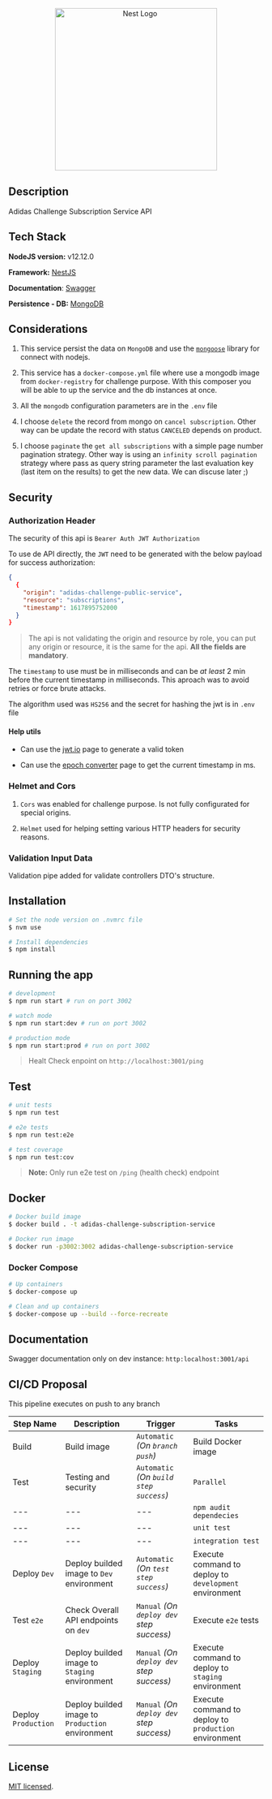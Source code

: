 <p align="center">
  <a href="http://nestjs.com/" target="blank"><img src="https://upload.wikimedia.org/wikipedia/commons/thumb/2/20/Adidas_Logo.svg/1024px-Adidas_Logo.svg.png" width="320" alt="Nest Logo" /></a>
</p>

## Description

Adidas Challenge Subscription Service API

## Tech Stack

**NodeJS version:** v12.12.0

**Framework:** [NestJS](https://nestjs.com/)

**Documentation**: [Swagger](https://swagger.io/)

**Persistence - DB:** [MongoDB](https://www.mongodb.com/)

## Considerations

1. This service persist the data on `MongoDB` and use the [`mongoose`](https://mongoosejs.com/) library for connect with nodejs.

2. This service has a `docker-compose.yml` file where use a mongodb image from `docker-registry` for challenge purpose. With this composer you will be able to up the service and the db instances at once.

3. All the `mongodb` configuration parameters are in the `.env` file

4. I choose `delete` the record from mongo on `cancel subscription`. Other way can be update the record with status `CANCELED` depends on product.

5. I choose `paginate` the `get all subscriptions` with a simple page number pagination strategy. Other way is using an `infinity scroll pagination` strategy where pass as query string parameter the last evaluation key (last item on the results) to get the new data. We can discuse later ;)

## Security

### Authorization Header

The security of this api is `Bearer Auth JWT Authorization`

To use de API directly, the `JWT` need to be generated with the below payload for success authorization:

```json
{
  {
    "origin": "adidas-challenge-public-service",
    "resource": "subscriptions",
    "timestamp": 1617895752000
  }
}
```

> The api is not validating the origin and resource by role, you can put any origin or resource, it is the same for the api. **All the fields are mandatory**.

The `timestamp` to use must be in milliseconds and can be *at least* 2 min before the current timestamp in milliseconds. This aproach was to avoid retries or force brute attacks.

The algorithm used was `HS256` and the secret for hashing the jwt is in `.env` file

#### Help utils

* Can use the [jwt.io](https://jwt.io/) page to generate a valid token

* Can use the [epoch converter](https://www.epochconverter.com/) page to get the current timestamp in ms.

### Helmet and Cors

1. `Cors` was enabled for challenge purpose. Is not fully configurated for special origins.

2. `Helmet` used for helping setting various HTTP headers for security reasons.

### Validation Input Data

Validation pipe added for validate controllers DTO's structure.

## Installation

```bash
# Set the node version on .nvmrc file
$ nvm use

# Install dependencies
$ npm install
```

## Running the app

```bash
# development
$ npm run start # run on port 3002

# watch mode
$ npm run start:dev # run on port 3002

# production mode
$ npm run start:prod # run on port 3002
```

> Healt Check enpoint on `http://localhost:3001/ping`

## Test

```bash
# unit tests
$ npm run test

# e2e tests
$ npm run test:e2e

# test coverage
$ npm run test:cov
```

> **Note:** Only run e2e test on `/ping` (health check) endpoint

## Docker

```bash
# Docker build image
$ docker build . -t adidas-challenge-subscription-service

# Docker run image
$ docker run -p3002:3002 adidas-challenge-subscription-service
```

### Docker Compose

```bash
# Up containers
$ docker-compose up

# Clean and up containers
$ docker-compose up --build --force-recreate
```

## Documentation

Swagger documentation only on dev instance: `http:localhost:3001/api`

## CI/CD Proposal

This pipeline executes on push to any branch

| Step Name | Description | Trigger | Tasks |
|---|---|---|---|
| Build | Build image | `Automatic` *(On `branch push`)* | Build Docker image |
| Test | Testing and security | `Automatic` *(On `build step success`)* | `Parallel` | On `Build` step |
|---|---|---| `npm audit dependecies` |
|---|---|---| `unit test` |
|---|---|---| `integration test` |
| Deploy `Dev` | Deploy builded image to `Dev` environment | `Automatic` *(On `test step success`)* | Execute command to deploy to `development` environment |
| Test `e2e` | Check Overall API endpoints on `dev` | `Manual` *(On `deploy dev` step success)* | Execute `e2e` tests |
| Deploy `Staging` | Deploy builded image to `Staging` environment | `Manual` *(On `deploy dev` step success)* | Execute command to deploy to `staging` environment |
| Deploy `Production` | Deploy builded image to `Production` environment | `Manual` *(On `deploy dev` step success)* | Execute command to deploy to `production` environment |

## License

[MIT licensed](LICENSE).
